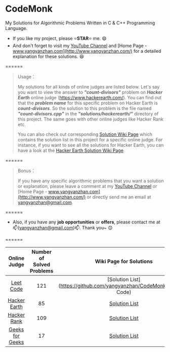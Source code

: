 # CodeMonk
My Solutions for Algorithmic Problems Written in C & C++ Programming Language.

* If you like my project, please :star:**STAR**:star: me. :smile:
* And don't forget to visit my [YouTube Channel]() and [Home Page - www.yangyanzhan.com](http://www.yangyanzhan.com/) for a detailed explanation for these solutions. :laughing:

======

> Usage：
>
> My solutions for all kinds of online judges are listed below. Let's say you want to view the answer to **_"count-divisors"_** problem on **_Hacker Earth_** online judge (https://www.hackerearth.com/). You can find out that the **_problem name_** for this specific problem on Hacker Earth is **_count-divisors_**. So the solution to this problem is the file named **_"count-divisors.cpp"_** in the **_"solutions/hackerearth/"_** directory of this project. The same goes with other online judges like Hacker Rank etc.
>
> You can also check out corresponding [Solution Wiki Page](https://github.com/yangyanzhan/CodeMonk/wiki) which contains the solution list in this project for a specific online judge. For instance, if you want to see all the solutions for Hacker Earth, you can have a look at the [Hacker Earth Solution Wiki Page](https://github.com/yangyanzhan/CodeMonk/wiki/Hacker-Earth).

======

> Bonus：
>
> If you have any specific algorithmic problems that you want a solution or explanation, please leave a comment at my [YouTube Channel]() or [Home Page - www.yangyanzhan.com](http://www.yangyanzhan.com/) or directly send me an email at yangyanzhan@gmail.com.

======

* Also, if you have any **job opportunities** or **offers**, please contact me at :mailbox:(yangyanzhan@gmail.com):mailbox:. Thank you~ :blush:

======

| Online Judge | Number of Solved Problems | Wiki Page for Solutions |
| :----------: | :------: | :------: |
| [Leet Code](https://leetcode.com/) | 121 | [Solution List](https://github.com/yangyanzhan/CodeMonk/wiki/Leet Code) |
| [Hacker Earth](https://www.hackerearth.com/challenges/) | 85 | [Solution List](https://github.com/yangyanzhan/CodeMonk/wiki/Hacker-Earth) |
| [Hacker Rank](https://www.hackerrank.com/) | 109 | [Solution List](https://github.com/yangyanzhan/CodeMonk/wiki/Hacker-Rank) |
| [Geeks for Geeks](http://www.geeksforgeeks.org/) | 17 | [Solution List](https://github.com/yangyanzhan/CodeMonk/wiki/Geeks-For-Geeks)
